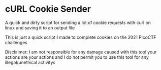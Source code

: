 # cURL Cookie Sender
A quick and dirty script for sending a lot of cookie requests with curl on linux and saving it to an output file

This is just a quick script I made to complete cookies on the 2021 PicoCTF challenges

Disclaimer: I am not responsible for any damage caused with this tool your actions are your actions and I do not permit you to use this tool for any illegal/unethical activitys
